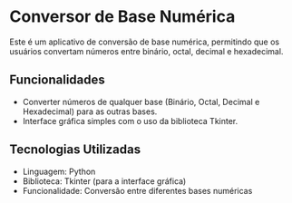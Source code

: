 # Conversor de Base Numérica

Este é um aplicativo de conversão de base numérica, permitindo que os usuários convertam números entre binário, octal, decimal e hexadecimal.

## Funcionalidades

- Converter números de qualquer base (Binário, Octal, Decimal e Hexadecimal) para as outras bases.
- Interface gráfica simples com o uso da biblioteca Tkinter.

## Tecnologias Utilizadas

- Linguagem: Python
- Biblioteca: Tkinter (para a interface gráfica)
- Funcionalidade: Conversão entre diferentes bases numéricas
